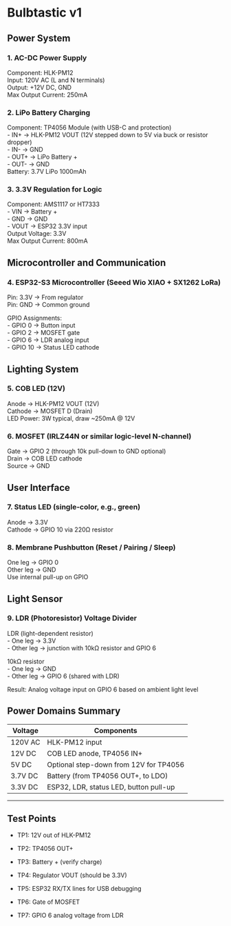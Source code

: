 # **Bulbtastic v1**

## **Power System**

### **1\. AC-DC Power Supply**

Component: HLK-PM12  
Input: 120V AC (L and N terminals)  
Output: \+12V DC, GND  
Max Output Current: 250mA

### **2\. LiPo Battery Charging**

Component: TP4056 Module (with USB-C and protection)  
\- IN+ → HLK-PM12 VOUT (12V stepped down to 5V via buck or resistor dropper)  
\- IN- → GND  
\- OUT+ → LiPo Battery \+  
\- OUT- → GND  
Battery: 3.7V LiPo 1000mAh

### **3\. 3.3V Regulation for Logic**

Component: AMS1117 or HT7333  
\- VIN → Battery \+  
\- GND → GND  
\- VOUT → ESP32 3.3V input  
Output Voltage: 3.3V  
Max Output Current: 800mA

## **Microcontroller and Communication**

### **4\. ESP32-S3 Microcontroller (Seeed Wio XIAO \+ SX1262 LoRa)**

Pin: 3.3V  → From regulator  
Pin: GND   → Common ground

GPIO Assignments:  
\- GPIO 0  → Button input  
\- GPIO 2  → MOSFET gate  
\- GPIO 6  → LDR analog input  
\- GPIO 10 → Status LED cathode

## **Lighting System**

### **5\. COB LED (12V)**

Anode → HLK-PM12 VOUT (12V)  
Cathode → MOSFET D (Drain)  
LED Power: 3W typical, draw \~250mA @ 12V

### **6\. MOSFET (IRLZ44N or similar logic-level N-channel)**

Gate   → GPIO 2 (through 10k pull-down to GND optional)  
Drain  → COB LED cathode  
Source → GND

## **User Interface**

### **7\. Status LED (single-color, e.g., green)**

Anode   → 3.3V  
Cathode → GPIO 10 via 220Ω resistor

### **8\. Membrane Pushbutton (Reset / Pairing / Sleep)**

One leg → GPIO 0  
Other leg → GND  
Use internal pull-up on GPIO

## **Light Sensor**

### **9\. LDR (Photoresistor) Voltage Divider**

LDR (light-dependent resistor)  
\- One leg → 3.3V  
\- Other leg → junction with 10kΩ resistor and GPIO 6

10kΩ resistor  
\- One leg → GND  
\- Other leg → GPIO 6 (shared with LDR)

Result: Analog voltage input on GPIO 6 based on ambient light level

## **Power Domains Summary**

| Voltage | Components |
| ----- | ----- |
| 120V AC | HLK-PM12 input |
| 12V DC | COB LED anode, TP4056 IN+ |
| 5V DC | Optional step-down from 12V for TP4056 |
| 3.7V DC | Battery (from TP4056 OUT+, to LDO) |
| 3.3V DC | ESP32, LDR, status LED, button pull-up |

---

## **Test Points**

* TP1: 12V out of HLK-PM12

* TP2: TP4056 OUT+

* TP3: Battery \+ (verify charge)

* TP4: Regulator VOUT (should be 3.3V)

* TP5: ESP32 RX/TX lines for USB debugging

* TP6: Gate of MOSFET

* TP7: GPIO 6 analog voltage from LDR

